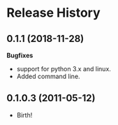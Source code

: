 Release History
===============

0.1.1 (2018-11-28)
-------------------

**Bugfixes**

- support for python 3.x and linux.
- Added command line.

0.1.0.3 (2011-05-12)
------------------

-   Birth!